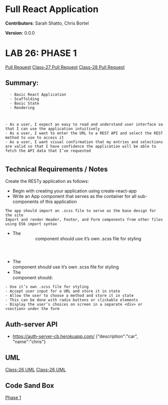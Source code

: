 # Full React Application

**Contributors**: Sarah Shatto, Chris Bortel

**Version**: 0.0.0

 # LAB 26: PHASE 1 
 [Pull Request](https://github.com/jonnyleealas/component-based-api/pull/3)
 [Class-27 Pull Request](https://github.com/Chris-Bortel/resty1/pull/1)
 [Class-28 Pull Request](https://github.com/Chris-Bortel/resty1/pull/2)

## Summary: 
```
  - Basic React Application
  - Scaffolding
  - Basic State
  - Rendering
```
#

```
- As a user, I expect an easy to read and understand user interface so that I can use the application intuitively
- As a user, I want to enter the URL to a REST API and select the REST method to use to access it
- As a user, I want visual confirmation that my entries and selections are valid so that I have confidence the application will be able to fetch the API data that I’ve requested
```
#

## Technical Requirements / Notes
Create the RESTy application as follows:

- Begin with creating your application using create-react-app
- Write an App component that serves as the container for all sub-components of this application
```
The app should import an .scss file to serve as the base design for the site
Import and render Header, Footer, and Form components from other files using ES6 import syntax
```
- The <Header> component should use it’s own .scss file for styling
- The <Footer> component should use it’s own .scss file for styling
- The <Form> component should:
```
- Use it’s own .scss file for styling
- Accept user input for a URL and store it in state
- Allow the user to choose a method and store it in state
- This can be done with radio buttons or clickable elements
- Display the user’s choices on screen in a separate <div> or <section> under the form
```
## Auth-server API
- https://auth-server-cb.herokuapp.com/
{"description":"car", "name":"chris"}

## UML 
[Class-26 UML](./assets/lab26uml.png)
[Class-26 UML](./assets/lab27uml.png)

## Code Sand Box
[Phase 1](https://codesandbox.io/s/boring-ride-v3cp9?file=/src/styles.scss)